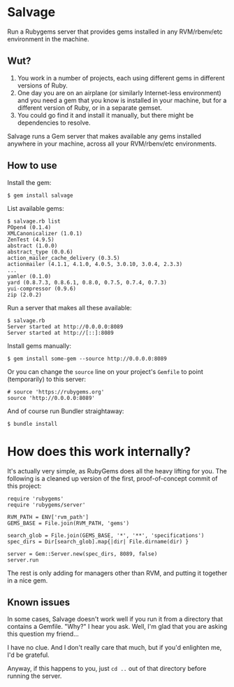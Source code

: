 # Salvage

Run a Rubygems server that provides gems installed in any RVM/rbenv/etc environment in the machine.

## Wut?

  1. You work in a number of projects, each using different gems in different versions of Ruby.
  2. One day you are on an airplane (or similarly Internet-less environment) and you need a gem that you know is installed in your machine, but for a different version of Ruby, or in a separate gemset.
  3. You could go find it and install it manually, but there might be dependencies to resolve.

Salvage runs a Gem server that makes available any gems installed anywhere in your machine, across all your RVM/rbenv/etc environments.

## How to use

Install the gem:

    $ gem install salvage

List available gems:

    $ salvage.rb list
    POpen4 (0.1.4)
    XMLCanonicalizer (1.0.1)
    ZenTest (4.9.5)
    abstract (1.0.0)
    abstract_type (0.0.6)
    action_mailer_cache_delivery (0.3.5)
    actionmailer (4.1.1, 4.1.0, 4.0.5, 3.0.10, 3.0.4, 2.3.3)
    ...
    yamler (0.1.0)
    yard (0.8.7.3, 0.8.6.1, 0.8.0, 0.7.5, 0.7.4, 0.7.3)
    yui-compressor (0.9.6)
    zip (2.0.2)

Run a server that makes all these available:

    $ salvage.rb
    Server started at http://0.0.0.0:8089
    Server started at http://[::]:8089

Install gems manually:

    $ gem install some-gem --source http://0.0.0.0:8089

Or you can change the `source` line on your project's `Gemfile` to point (temporarily) to this server:

    # source 'https://rubygems.org'
    source 'http://0.0.0.0:8089'

And of course run Bundler straightaway:

    $ bundle install

# How does this work internally?

It's actually very simple, as RubyGems does all the heavy lifting for you. The following is a cleaned up version of the first, proof-of-concept commit of this project:

    require 'rubygems'
    require 'rubygems/server'

    RVM_PATH = ENV['rvm_path']
    GEMS_BASE = File.join(RVM_PATH, 'gems')

    search_glob = File.join(GEMS_BASE, '*', '**', 'specifications')
    spec_dirs = Dir[search_glob].map{|dir| File.dirname(dir) }

    server = Gem::Server.new(spec_dirs, 8089, false)
    server.run

The rest is only adding for managers other than RVM, and putting it together in a nice gem.

## Known issues

In some cases, Salvage doesn't work well if you run it from a directory that contains a Gemfile. "Why?" I hear you ask. Well, I'm glad that you are asking this question my friend...

I have no clue. And I don't really care that much, but if you'd enlighten me, I'd be grateful.

Anyway, if this happens to you, just `cd ..` out of that directory before running the server.
